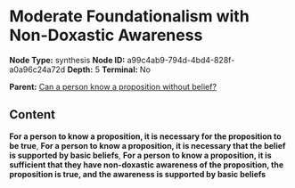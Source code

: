 # Moderate Foundationalism with Non-Doxastic Awareness

**Node Type:** synthesis
**Node ID:** a99c4ab9-794d-4bd4-828f-a0a96c24a72d
**Depth:** 5
**Terminal:** No

**Parent:** [Can a person know a proposition without belief?](can-a-person-know-a-proposition-without-belief-antithesis-f31a47df-44fd-4aca-92c5-4f26f6cf35da.md)

## Content

**For a person to know a proposition, it is necessary for the proposition to be true**, **For a person to know a proposition, it is necessary that the belief is supported by basic beliefs**, **For a person to know a proposition, it is sufficient that they have non-doxastic awareness of the proposition, the proposition is true, and the awareness is supported by basic beliefs**
